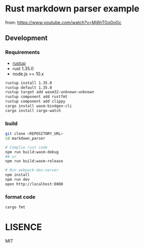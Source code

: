 # Rust markdown parser example

from: https://www.youtube.com/watch?v=Mj6hTGo0oGc

## Development

### Requirements

* [rustup](https://github.com/rust-lang/rustup.rs)
* rust 1.35.0
* node.js >= 10.x

```bash
rustup install 1.35.0
rustup default 1.35.0
rustup target add wasm32-unknown-unknown
rustup component add rustfmt
rustup component add clippy
cargo install wasm-bindgen-cli
cargo install cargo-watch
```

### build

```bash
git clone <REPOSITORY_URL>
cd markdown_parser

# Complie rust code
npm run build:wasm-debug
## or
npm run build:wasm-release

# Run webpack-dev-server
npm install
npm run dev
open http://localhost:8080
```

### format code

```bash
cargo fmt
```

# LISENCE

MIT